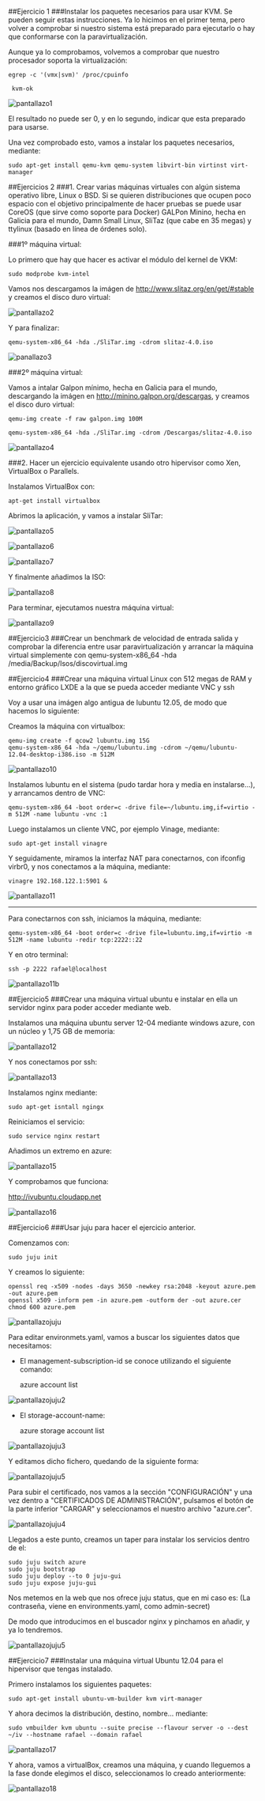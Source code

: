 ##Ejercicio 1
###Instalar los paquetes necesarios para usar KVM. Se pueden seguir estas instrucciones. Ya lo hicimos en el primer tema, pero volver a comprobar si nuestro sistema está preparado para ejecutarlo o hay que conformarse con la paravirtualización.

Aunque ya lo comprobamos, volvemos a comprobar que nuestro procesador soporta la virtualización:

    egrep -c '(vmx|svm)' /proc/cpuinfo

     kvm-ok
     
![pantallazo1](https://dl.dropbox.com/s/mlc9w74gdd4u3x7/pantallazo1.png)     
     
El resultado no puede ser 0, y en lo segundo, indicar que esta preparado para usarse.

Una vez comprobado esto, vamos a instalar los paquetes necesarios, mediante:

    sudo apt-get install qemu-kvm qemu-system libvirt-bin virtinst virt-manager



##Ejercicios 2
###1. Crear varias máquinas virtuales con algún sistema operativo libre, Linux o BSD. Si se quieren distribuciones que ocupen poco espacio con el objetivo principalmente de hacer pruebas se puede usar CoreOS (que sirve como soporte para Docker) GALPon Minino, hecha en Galicia para el mundo, Damn Small Linux, SliTaz (que cabe en 35 megas) y ttylinux (basado en línea de órdenes solo).


###1º máquina virtual:

Lo primero que hay que hacer es activar el módulo del kernel de VKM:

    sudo modprobe kvm-intel
    
Vamos nos descargamos la imágen de http://www.slitaz.org/en/get/#stable y creamos el disco duro virtual:

![pantallazo2](https://dl.dropbox.com/s/f0xpgi6kcmx53r3/pantallazo2.png)

Y para finalizar: 

    qemu-system-x86_64 -hda ./SliTar.img -cdrom slitaz-4.0.iso

![panallazo3](https://dl.dropbox.com/s/vsdvim8p50mblwl/pantallazo3.png)


###2º máquina virtual:


Vamos a intalar Galpon mínimo, hecha en Galicia para el mundo, descargando la imágen en http://minino.galpon.org/descargas, y creamos el disco duro virtual:


    qemu-img create -f raw galpon.img 100M
    
    qemu-system-x86_64 -hda ./SliTar.img -cdrom /Descargas/slitaz-4.0.iso

![pantallazo4](https://dl.dropbox.com/s/u9rfa8xd95ip0jn/pantallazo4.png)


###2. Hacer un ejercicio equivalente usando otro hipervisor como Xen, VirtualBox o Parallels.

Instalamos VirtualBox con:
    
    apt-get install virtualbox
    
Abrimos la aplicación, y vamos a instalar SliTar:

![pantallazo5](https://dl.dropbox.com/s/5vgq6ou34t22gvh/pantallazo5.png)

![pantallazo6](https://dl.dropbox.com/s/qriyo6nn14w97e9/pantallazo6.png)

![pantallazo7](https://dl.dropbox.com/s/7nqotzcn8fvxafr/pantallazo7.png)

Y finalmente añadimos la ISO:

![pantallazo8](https://dl.dropbox.com/s/z3no3jywx6snjfa/pantallazo8.png)

Para terminar, ejecutamos nuestra máquina virtual:

![pantallazo9](https://dl.dropbox.com/s/qyqljhy4f7zc308/pantallazo9.png)



##Ejercicio3
###Crear un benchmark de velocidad de entrada salida y comprobar la diferencia entre usar paravirtualización y arrancar la máquina virtual simplemente con qemu-system-x86_64 -hda /media/Backup/Isos/discovirtual.img



##Ejercicio4
###Crear una máquina virtual Linux con 512 megas de RAM y entorno gráfico LXDE a la que se pueda acceder mediante VNC y ssh

Voy a usar una imágen algo antigua de lubuntu 12.05, de modo que hacemos lo siguiente:

Creamos la máquina con virtualbox:

    qemu-img create -f qcow2 lubuntu.img 15G
    qemu-system-x86_64 -hda ~/qemu/lubuntu.img -cdrom ~/qemu/lubuntu-12.04-desktop-i386.iso -m 512M

![pantallazo10](https://dl.dropbox.com/s/63oxvbsmy5sm9er/pantallazo10.png)

Instalamos lubuntu en el sistema (pudo tardar hora y media en instalarse...), y arrancamos dentro de VNC:

    qemu-system-x86_64 -boot order=c -drive file=~/lubuntu.img,if=virtio -m 512M -name lubuntu -vnc :1
    
Luego instalamos un cliente VNC, por ejemplo Vinage, mediante:

    sudo apt-get install vinagre
    
Y seguidamente, miramos la interfaz NAT para conectarnos, con ifconfig virbr0, y nos conectamos a la máquina, mediante:

    vinagre 192.168.122.1:5901 &

![pantallazo11](https://dl.dropbox.com/s/464jh9hb2d40pgl/pantallazo11.png)


---

Para conectarnos con ssh, iniciamos la máquina, mediante:

    qemu-system-x86_64 -boot order=c -drive file=lubuntu.img,if=virtio -m 512M -name lubuntu -redir tcp:2222::22
    
Y en otro terminal:

    ssh -p 2222 rafael@localhost
    
![pantallazo11b]()



##Ejercicio5
###Crear una máquina virtual ubuntu e instalar en ella un servidor nginx para poder acceder mediante web.

Instalamos una máquina ubuntu server 12-04 mediante windows azure, con un núcleo y 1,75 GB de memoria:
 
![pantallazo12](https://dl.dropbox.com/s/slczqwql5e7bhpb/pantallazo1.png)

Y nos conectamos por ssh:

![pantallazo13](https://dl.dropbox.com/s/bweeonagdgy06h5/pantallazo3.png)

Instalamos nginx mediante:

    sudo apt-get isntall ngingx

Reiniciamos el servicio:

    sudo service nginx restart

Añadimos un extremo en azure:

![pantallazo15](https://dl.dropbox.com/s/ox3j6z8pr8950dl/pantallazo15.png)
    
Y comprobamos que funciona:

http://ivubuntu.cloudapp.net

![pantallazo16](https://dl.dropbox.com/s/xv97us1daquudzq/pantallazo16.png)


##Ejercicio6
###Usar juju para hacer el ejercicio anterior.


Comenzamos con:

    sudo juju init

Y creamos lo siguiente:
    
    openssl req -x509 -nodes -days 3650 -newkey rsa:2048 -keyout azure.pem -out azure.pem
    openssl x509 -inform pem -in azure.pem -outform der -out azure.cer
    chmod 600 azure.pem
    
![pantallazojuju](https://dl.dropbox.com/s/omjib7cdadbxe45/pantallazojuju.png)

Para editar environmets.yaml, vamos a buscar los siguientes datos que necesitamos:

* El management-subscription-id se conoce utilizando el siguiente comando:

    azure account list

![pantallazojuju2](https://dl.dropbox.com/s/6k9xkdbrygg0rdy/pantallazojuju2.png)   
    
* El storage-account-name:

    azure storage account list
    
![pantallazojuju3](https://dl.dropbox.com/s/bdz4xca4bugsfd4/pantallazojuju3.png)

Y editamos dicho fichero, quedando de la siguiente forma:

![pantallazojuju5](https://dl.dropbox.com/s/k53udyaoxqa6wud/pantallazojuju5.png)


Para subir el certificado, nos vamos a la sección "CONFIGURACIÓN" y una vez dentro a "CERTIFICADOS DE ADMINISTRACIÓN", pulsamos el botón de la parte inferior "CARGAR" y seleccionamos el nuestro archivo "azure.cer". 

![pantallazojuju4](https://dl.dropbox.com/s/b0nkdgpp78ox0fb/pantallazojuju4.png)

Llegados a este punto, creamos un taper para instalar los servicios dentro de el:

    sudo juju switch azure
    sudo juju bootstrap
    sudo juju deploy --to 0 juju-gui
    sudo juju expose juju-gui

Nos metemos en la web que nos ofrece juju status, que en mi caso es:
(La contraseña, viene en environments.yaml, como admin-secret)

De modo que introducimos en el buscador nginx y pinchamos en añadir, y ya lo tendremos.


![pantallazojuju5](https://dl.dropbox.com/s/k53udyaoxqa6wud/pantallazojuju5.png)

##Ejercicio7
###Instalar una máquina virtual Ubuntu 12.04 para el hipervisor que tengas instalado.

Primero instalamos los siguientes paquetes:

    sudo apt-get install ubuntu-vm-builder kvm virt-manager

Y ahora decimos la distribución, destino, nombre... mediante:

    sudo vmbuilder kvm ubuntu --suite precise --flavour server -o --dest ~/iv --hostname rafael --domain rafael 

![pantallazo17](https://dl.dropbox.com/s/stfixa7nt4lu6jv/pantallazo17.png)

Y ahora, vamos a virtualBox, creamos una máquina, y cuando lleguemos a la fase donde elegimos el disco, seleccionamos lo creado anteriormente:

![pantallazo18](https://dl.dropbox.com/s/by11pjbc8o00pps/pantallazo18.png)
